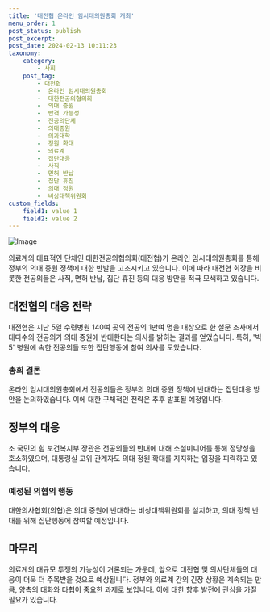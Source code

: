```yaml
---
title: '대전협 온라인 임시대의원총회 개최'
menu_order: 1
post_status: publish
post_excerpt: 
post_date: 2024-02-13 10:11:23
taxonomy:
    category:
        - 사회
    post_tag:
        - 대전협
        -  온라인 임시대의원총회
        -  대한전공의협의회
        -  의대 증원
        -  반격 가능성
        -  전공의단체
        -  의대증원
        -  의과대학
        -  정원 확대
        -  의료계
        -  집단대응
        -  사직
        -  면허 반납
        -  집단 휴진
        -  의대 정원
        -  비상대책위원회
custom_fields:
    field1: value 1
    field2: value 2
---
```


![Image](https://imgnews.pstatic.net/image/001/2024/02/13/PYH2024020711900001300_P4_20240213012007255.jpg?type=w647)

의료계의 대표적인 단체인 대한전공의협의회(대전협)가 온라인 임시대의원총회를 통해 정부의 의대 증원 정책에 대한 반발을 고조시키고 있습니다. 이에 따라 대전협 회장을 비롯한 전공의들은 사직, 면허 반납, 집단 휴진 등의 대응 방안을 적극 모색하고 있습니다.
## 대전협의 대응 전략
대전협은 지난 5일 수련병원 140여 곳의 전공의 1만여 명을 대상으로 한 설문 조사에서 대다수의 전공의가 의대 증원에 반대한다는 의사를 밝히는 결과를 얻었습니다. 특히, '빅5' 병원에 속한 전공의들 또한 집단행동에 참여 의사를 모았습니다.
### 총회 결론
온라인 임시대의원총회에서 전공의들은 정부의 의대 증원 정책에 반대하는 집단대응 방안을 논의하였습니다. 이에 대한 구체적인 전략은 추후 발표될 예정입니다.
## 정부의 대응
조 국민의 힘 보건복지부 장관은 전공의들의 반대에 대해 소셜미디어를 통해 정당성을 호소하였으며, 대통령실 고위 관계자도 의대 정원 확대를 지지하는 입장을 피력하고 있습니다.
### 예정된 의협의 행동
대한의사협회(의협)은 의대 증원에 반대하는 비상대책위원회를 설치하고, 의대 정책 반대를 위해 집단행동에 참여할 예정입니다.
## 마무리
의료계의 대규모 투쟁의 가능성이 거론되는 가운데, 앞으로 대전협 및 의사단체들의 대응이 더욱 더 주목받을 것으로 예상됩니다. 정부와 의료계 간의 긴장 상황은 계속되는 만큼, 양측의 대화와 타협이 중요한 과제로 보입니다. 이에 대한 향후 발전에 관심을 가질 필요가 있습니다.
